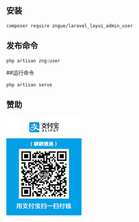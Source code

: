 ##  安装
```
composer require zngue/laravel_layui_admin_user
```
## 发布命令
```
php artisan zng:user
```
##运行命令
```
php artisan serve
```

## 赞助
![支付宝](/assets/images/alipay.jpg)
